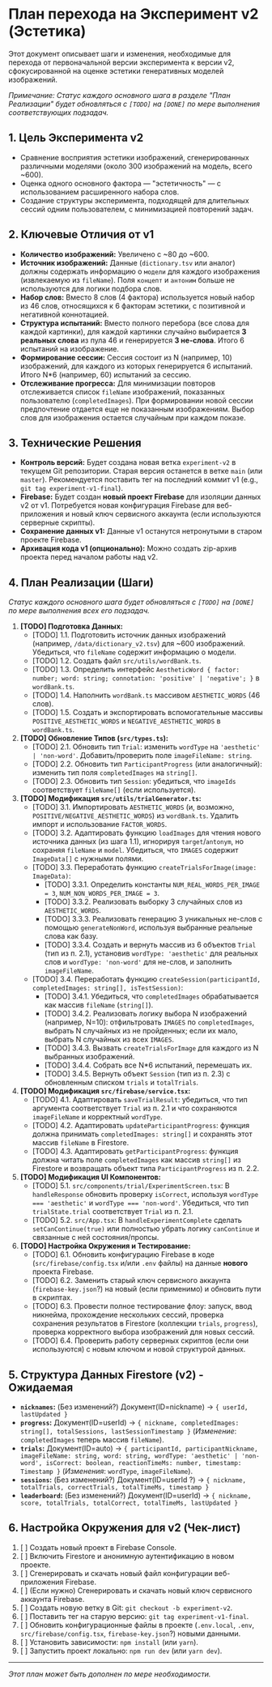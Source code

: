 # План перехода на Эксперимент v2 (Эстетика)

Этот документ описывает шаги и изменения, необходимые для перехода от первоначальной версии эксперимента к версии v2, сфокусированной на оценке эстетики генеративных моделей изображений.

*Примечание: Статус каждого основного шага в разделе "План Реализации" будет обновляться с `[TODO]` на `[DONE]` по мере выполнения соответствующих подзадач.*

## 1. Цель Эксперимента v2

*   Сравнение восприятия эстетики изображений, сгенерированных различными моделями (около 300 изображений на модель, всего ~600).
*   Оценка одного основного фактора — "эстетичность" — с использованием расширенного набора слов.
*   Создание структуры эксперимента, подходящей для длительных сессий одним пользователем, с минимизацией повторений задач.

## 2. Ключевые Отличия от v1

*   **Количество изображений:** Увеличено с ~80 до ~600.
*   **Источник изображений:** Данные (`dictionary.tsv` или аналог) должны содержать информацию о `модели` для каждого изображения (извлекаемую из `fileName`). Поля `концепт` и `антоним` больше не используются для логики подбора слов.
*   **Набор слов:** Вместо 8 слов (4 фактора) используется новый набор из 46 слов, относящихся к 6 факторам эстетики, с позитивной и негативной коннотацией.
*   **Структура испытаний:** Вместо полного перебора (все слова для каждой картинки), для каждой картинки случайно выбирается **3 реальных слова** из пула 46 и генерируется **3 не-слова**. Итого 6 испытаний на изображение.
*   **Формирование сессии:** Сессия состоит из N (например, 10) изображений, для каждого из которых генерируется 6 испытаний. Итого N*6 (например, 60) испытаний за сессию.
*   **Отслеживание прогресса:** Для минимизации повторов отслеживается список `fileName` изображений, показанных пользователю (`completedImages`). При формировании новой сессии предпочтение отдается еще не показанным изображениям. Выбор слов для изображения остается случайным при каждом показе.

## 3. Технические Решения

*   **Контроль версий:** Будет создана новая ветка `experiment-v2` в текущем Git репозитории. Старая версия останется в ветке `main` (или `master`). Рекомендуется поставить тег на последний коммит v1 (e.g., `git tag experiment-v1-final`).
*   **Firebase:** Будет создан **новый проект Firebase** для изоляции данных v2 от v1. Потребуется новая конфигурация Firebase для веб-приложения и новый ключ сервисного аккаунта (если используются серверные скрипты).
*   **Сохранение данных v1:** Данные v1 останутся нетронутыми в старом проекте Firebase.
*   **Архивация кода v1 (опционально):** Можно создать zip-архив проекта перед началом работы над v2.

## 4. План Реализации (Шаги)

*Статус каждого основного шага будет обновляться с `[TODO]` на `[DONE]` по мере выполнения всех его подзадач.*

1.  **[TODO] Подготовка Данных:**
    *   [TODO] 1.1. Подготовить источник данных изображений (например, `/data/dictionary_v2.tsv`) для ~600 изображений. Убедиться, что `fileName` содержит информацию о модели.
    *   [TODO] 1.2. Создать файл `src/utils/wordBank.ts`.
    *   [TODO] 1.3. Определить интерфейс `AestheticWord { factor: number; word: string; connotation: 'positive' | 'negative'; }` в `wordBank.ts`.
    *   [TODO] 1.4. Наполнить `wordBank.ts` массивом `AESTHETIC_WORDS` (46 слов).
    *   [TODO] 1.5. Создать и экспортировать вспомогательные массивы `POSITIVE_AESTHETIC_WORDS` и `NEGATIVE_AESTHETIC_WORDS` в `wordBank.ts`.
2.  **[TODO] Обновление Типов (`src/types.ts`):**
    *   [TODO] 2.1. Обновить тип `Trial`: изменить `wordType` на `'aesthetic' | 'non-word'`. Добавить/проверить поле `imageFileName: string`.
    *   [TODO] 2.2. Обновить тип `ParticipantProgress` (или аналогичный): изменить тип поля `completedImages` на `string[]`.
    *   [TODO] 2.3. Обновить тип `Session`: убедиться, что `imageIds` соответствует `fileName[]` (если используется).
3.  **[TODO] Модификация `src/utils/trialGenerator.ts`:**
    *   [TODO] 3.1. Импортировать `AESTHETIC_WORDS` (и, возможно, `POSITIVE/NEGATIVE_AESTHETIC_WORDS`) из `wordBank.ts`. Удалить импорт и использование `FACTOR_WORDS`.
    *   [TODO] 3.2. Адаптировать функцию `loadImages` для чтения нового источника данных (из шага 1.1), игнорируя `target`/`antonym`, но сохраняя `fileName` и `model`. Убедиться, что `IMAGES` содержит `ImageData[]` с нужными полями.
    *   [TODO] 3.3. Переработать функцию `createTrialsForImage(image: ImageData)`:
        *   [TODO] 3.3.1. Определить константы `NUM_REAL_WORDS_PER_IMAGE = 3`, `NUM_NON_WORDS_PER_IMAGE = 3`.
        *   [TODO] 3.3.2. Реализовать выборку 3 случайных слов из `AESTHETIC_WORDS`.
        *   [TODO] 3.3.3. Реализовать генерацию 3 уникальных не-слов с помощью `generateNonWord`, используя выбранные реальные слова как базу.
        *   [TODO] 3.3.4. Создать и вернуть массив из 6 объектов `Trial` (тип из п. 2.1), установив `wordType: 'aesthetic'` для реальных слов и `wordType: 'non-word'` для не-слов, и заполнить `imageFileName`.
    *   [TODO] 3.4. Переработать функцию `createSession(participantId, completedImages: string[], isTestSession)`:
        *   [TODO] 3.4.1. Убедиться, что `completedImages` обрабатывается как массив `fileName` (`string[]`).
        *   [TODO] 3.4.2. Реализовать логику выбора N изображений (например, N=10): отфильтровать `IMAGES` по `completedImages`, выбрать N случайных из не пройденных; если их мало, выбрать N случайных из всех `IMAGES`.
        *   [TODO] 3.4.3. Вызвать `createTrialsForImage` для каждого из N выбранных изображений.
        *   [TODO] 3.4.4. Собрать все N*6 испытаний, перемешать их.
        *   [TODO] 3.4.5. Вернуть объект `Session` (тип из п. 2.3) с обновленным списком `trials` и `totalTrials`.
4.  **[TODO] Модификация `src/firebase/service.tsx`:**
    *   [TODO] 4.1. Адаптировать `saveTrialResult`: убедиться, что тип аргумента соответствует `Trial` из п. 2.1 и что сохраняются `imageFileName` и корректный `wordType`.
    *   [TODO] 4.2. Адаптировать `updateParticipantProgress`: функция должна принимать `completedImages: string[]` и сохранять этот массив `fileName` в Firestore.
    *   [TODO] 4.3. Адаптировать `getParticipantProgress`: функция должна читать поле `completedImages` как массив `string[]` из Firestore и возвращать объект типа `ParticipantProgress` из п. 2.2.
5.  **[TODO] Модификация UI Компонентов:**
    *   [TODO] 5.1. `src/components/trial/ExperimentScreen.tsx`: В `handleResponse` обновить проверку `isCorrect`, используя `wordType === 'aesthetic'` и `wordType === 'non-word'`. Убедиться, что тип `trialState.trial` соответствует `Trial` из п. 2.1.
    *   [TODO] 5.2. `src/App.tsx`: В `handleExperimentComplete` сделать `setCanContinue(true)` или полностью убрать логику `canContinue` и связанные с ней состояния/пропсы.
6.  **[TODO] Настройка Окружения и Тестирование:**
    *   [TODO] 6.1. Обновить конфигурацию Firebase в коде (`src/firebase/config.tsx` и/или `.env` файлы) на данные **нового** проекта Firebase.
    *   [TODO] 6.2. Заменить старый ключ сервисного аккаунта (`firebase-key.json`?) на новый (если применимо) и обновить пути в скриптах.
    *   [TODO] 6.3. Провести полное тестирование флоу: запуск, ввод никнейма, прохождение нескольких сессий, проверка сохранения результатов в Firestore (коллекции `trials`, `progress`), проверка корректного выбора изображений для новых сессий.
    *   [TODO] 6.4. Проверить работу серверных скриптов (если они используются) с новым ключом и новой структурой данных.

## 5. Структура Данных Firestore (v2) - Ожидаемая

*   **`nicknames`:** (Без изменений?) Документ(ID=nickname) -> `{ userId, lastUpdated }`
*   **`progress`:** Документ(ID=userId) -> `{ nickname, completedImages: string[], totalSessions, lastSessionTimestamp }` (*Изменение*: `completedImages` теперь массив `fileName`).
*   **`trials`:** Документ(ID=auto) -> `{ participantId, participantNickname, imageFileName: string, word: string, wordType: 'aesthetic' | 'non-word', isCorrect: boolean, reactionTimeMs: number, timestamp: Timestamp }` (*Изменения*: `wordType`, `imageFileName`).
*   **`sessions`:** (Без изменений?) Документ(ID=userId ?) -> `{ nickname, totalTrials, correctTrials, totalTimeMs, timestamp }`
*   **`leaderboard`:** (Без изменений?) Документ(ID=userId) -> `{ nickname, score, totalTrials, totalCorrect, totalTimeMs, lastUpdated }`

## 6. Настройка Окружения для v2 (Чек-лист)

1.  [ ] Создать новый проект в Firebase Console.
2.  [ ] Включить Firestore и анонимную аутентификацию в новом проекте.
3.  [ ] Сгенерировать и скачать новый файл конфигурации веб-приложения Firebase.
4.  [ ] (Если нужно) Сгенерировать и скачать новый ключ сервисного аккаунта Firebase.
5.  [ ] Создать новую ветку в Git: `git checkout -b experiment-v2`.
6.  [ ] Поставить тег на старую версию: `git tag experiment-v1-final`.
7.  [ ] Обновить конфигурационные файлы в проекте (`.env.local`, `.env`, `src/firebase/config.tsx`, `firebase-key.json`?) новыми данными.
8.  [ ] Установить зависимости: `npm install` (или `yarn`).
9.  [ ] Запустить проект локально: `npm run dev` (или `yarn dev`).

---

*Этот план может быть дополнен по мере необходимости.* 